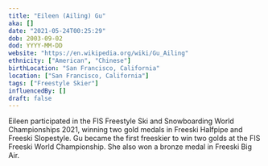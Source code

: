 ```yaml
---
title: "Eileen (Ailing) Gu"
aka: []
date: "2021-05-24T00:25:29"
dob: 2003-09-02
dod: YYYY-MM-DD
website: "https://en.wikipedia.org/wiki/Gu_Ailing"
ethnicity: ["American", "Chinese"]
birthLocation: "San Francisco, California"
location: ["San Francisco, California"]
tags: ["Freestyle Skier"]
influencedBy: []
draft: false
---
```


Eileen participated in the FIS Freestyle Ski and Snowboarding World Championships 2021, winning two gold medals in Freeski Halfpipe and Freeski Slopestyle. Gu became the first freeskier to win two golds at the FIS Freeski World Championship. She also won a bronze medal in Freeski Big Air.
